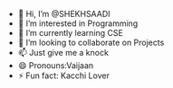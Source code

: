 - 👋 Hi, I’m @SHEKHSAADI
- 👀 I’m interested in Programming 
- 🌱 I’m currently learning CSE
- 💞️ I’m looking to collaborate on Projects
- 📫 Just give me a knock
- 😄 Pronouns:Vaijaan
- ⚡ Fun fact: Kacchi Lover

<!---
SHEKHSAADI/SHEKHSAADI is a ✨ special ✨ repository because its `README.md` (this file) appears on your GitHub profile.
You can click the Preview link to take a look at your changes.
--->
